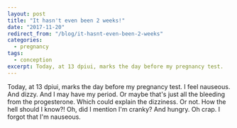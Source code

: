 ```yaml
---
layout: post
title: "It hasn't even been 2 weeks!"
date: "2017-11-20"
redirect_from: "/blog/it-hasnt-even-been-2-weeks"
categories:
  - pregnancy
tags:
  - conception
excerpt: Today, at 13 dpiui, marks the day before my pregnancy test.
---
```


Today, at 13 dpiui, marks the day before my pregnancy test. I feel nauseous. And dizzy. And I may have my period. Or maybe that's just all the bleeding from the progesterone. Which could explain the dizziness. Or not. How the hell should I know?! Oh, did I mention I'm cranky? And hungry. Oh crap. I forgot that I'm nauseous.
